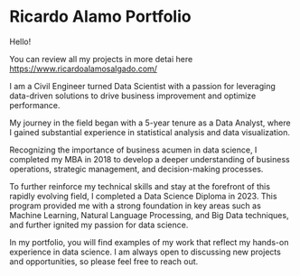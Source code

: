 # Ricardo Alamo Portfolio

Hello!

You can review all my projects in more detai here https://www.ricardoalamosalgado.com/

I am a Civil Engineer turned Data Scientist with a passion for leveraging data-driven solutions to drive business improvement and optimize performance.

My journey in the field began with a 5-year tenure as a Data Analyst, where I gained substantial experience in statistical analysis and data visualization.

Recognizing the importance of business acumen in data science, I completed my MBA in 2018 to develop a deeper understanding of business operations, strategic management, and decision-making processes.

To further reinforce my technical skills and stay at the forefront of this rapidly evolving field, I completed a Data Science Diploma in 2023. This program provided me with a strong foundation in key areas such as Machine Learning, Natural Language Processing, and Big Data techniques, and further ignited my passion for data science.

In my portfolio, you will find examples of my work that reflect my hands-on experience in data science. I am always open to discussing new projects and opportunities, so please feel free to reach out.
